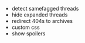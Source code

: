 - detect samefagged threads
- hide expanded threads
- redirect 404s to archives
- custom css
- show spoilers
